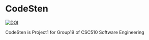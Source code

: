 # CodeSten
[![DOI](https://zenodo.org/badge/545685037.svg)](https://zenodo.org/badge/latestdoi/545685037)

CodeSten is Project1 for Group19 of CSC510 Software Engineering
